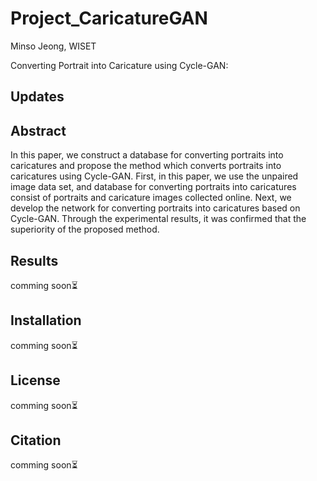 # Project_CaricatureGAN
Minso Jeong, WISET 

Converting Portrait into Caricature using Cycle-GAN:



## Updates

## Abstract
In this paper, we construct a database for converting portraits into caricatures and propose the method which converts portraits into caricatures using Cycle-GAN. First, in this paper, we use the unpaired image data set, and database for converting portraits into caricatures consist of portraits and caricature images collected online. Next, we develop the network for converting portraits into caricatures based on Cycle-GAN. Through the experimental results, it was confirmed that the superiority of the proposed method.

## Results
comming soon⏳

## Installation
comming soon⏳

## License
comming soon⏳

## Citation
comming soon⏳
